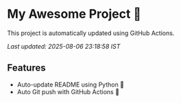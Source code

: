 # My Awesome Project 🚀

This project is automatically updated using GitHub Actions.

_Last updated: 2025-08-06 23:18:58 IST_

## Features
- Auto-update README using Python 🐍
- Auto Git push with GitHub Actions 🤖
